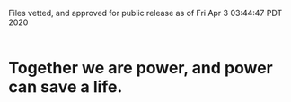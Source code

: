 Files vetted, and approved for public release as of Fri Apr  3 03:44:47 PDT 2020<br><br><h1>Together we are power, and power can save a life.</h1>

